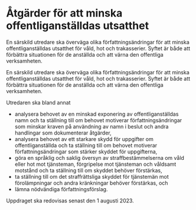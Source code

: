 # Åtgärder för att minska offentliganställdas utsatthet

En särskild utredare ska överväga olika författningsändringar för att minska offentliganställdas utsatthet för våld, hot och trakasserier. Syftet är både att förbättra situationen för de anställda och att värna den offentliga verksamheten.

En särskild utredare ska överväga olika författningsändringar för att minska offentliganställdas utsatthet för våld, hot och trakasserier. Syftet är både att förbättra situationen för de anställda och att värna den offentliga verksamheten.

Utredaren ska bland annat

* analysera behovet av en minskad exponering av offentliganställdas namn och ta ställning till om behovet motiverar författningsändringar som minskar kraven på användning av namn i beslut och andra handlingar som dokumenterar åtgärder,
* analysera behovet av ett starkare skydd för uppgifter om offentliganställda och ta ställning till om behovet motiverar författningsändringar som stärker skyddet för uppgifterna,
* göra en språklig och saklig översyn av straffbestämmelserna om våld eller hot mot tjänsteman, förgripelse mot tjänsteman och våldsamt motstånd och ta ställning till om skyddet behöver förstärkas,
* ta ställning till om det straffrättsliga skyddet för tjänstemän mot förolämpningar och andra kränkningar behöver förstärkas, och
* lämna nödvändiga författningsförslag.

Uppdraget ska redovisas senast den 1 augusti 2023.
